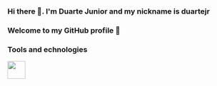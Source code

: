 ### Hi there 👋. I'm Duarte Junior and my nickname is duartejr
### Welcome to my GitHub profile 👋

### Tools and echnologies
<img src="https://cdn.jsdelivr.net/gh/devicons/devicon/icons/git/git-original.svg" width="40" height="40"/>
<link rel="stylesheet" href="https://cdn.jsdelivr.net/gh/devicons/devicon@v2.15.1/devicon.min.css">


